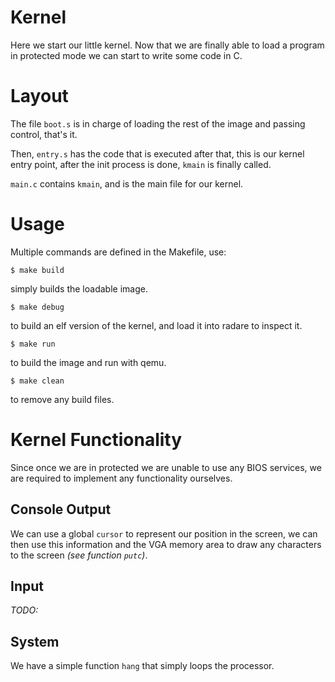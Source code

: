 # Kernel

Here we start our little kernel. Now that we are
finally able to load a program in protected mode
we can start to write some code in C.

# Layout

The file `boot.s` is in charge of loading the rest
of the image and passing control, that's it.

Then, `entry.s` has the code that is executed after
that, this is our kernel entry point, after the init
process is done, `kmain` is finally called.

`main.c` contains `kmain`, and is the main file for
our kernel.

# Usage

Multiple commands are defined in the Makefile, use:

```
$ make build
```

simply builds the loadable image.

```
$ make debug
```

to build an elf version of the kernel, and load it
into radare to inspect it.

```
$ make run
```

to build the image and run with qemu.

```
$ make clean
```

to remove any build files.

# Kernel Functionality

Since once we are in protected we are unable to use
any BIOS services, we are required to implement any
functionality ourselves.

## Console Output

We can use a global `cursor` to represent our position
in the screen, we can then use this information and
the VGA memory area to draw any characters to the
screen _(see function `putc`)_.

## Input

_TODO:_

## System

We have a simple function `hang` that simply loops
the processor.
